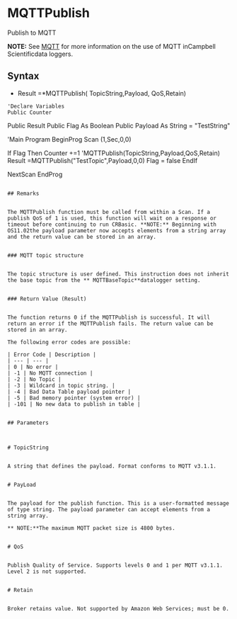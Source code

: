 # MQTTPublish

Publish to MQTT

**NOTE:** See [MQTT](https://help.campbellsci.com/CR300/Content/shared/Communication/mqtt/mqtt.htm) for more information on the use of MQTT inCampbell Scientificdata loggers.

## Syntax

- Result =\*MQTTPublish( TopicString,Payload, QoS,Retain)

```
'Declare Variables
Public Counter
```

Public Result
Public Flag As Boolean
Public Payload As String = "TestString"

'Main Program
BeginProg
Scan (1,Sec,0,0)

If Flag Then
Counter +=1
'MQTTPublish(TopicString,Payload,QoS,Retain)
Result =MQTTPublish("TestTopic",Payload,0,0)
Flag = false
EndIf

NextScan
EndProg

```

## Remarks


The MQTTPublish function must be called from within a Scan. If a publish QoS of 1 is used, this function will wait on a response or timeout before continuing to run CRBasic. **NOTE:** Beginning with OS11.02the payload parameter now accepts elements from a string array and the return value can be stored in an array.


### MQTT topic structure


The topic structure is user defined. This instruction does not inherit the base topic from the ** MQTTBaseTopic**datalogger setting.


### Return Value (Result)


The function returns 0 if the MQTTPublish is successful. It will return an error if the MQTTPublish fails. The return value can be stored in an array.

The following error codes are possible:

| Error Code | Description |
| --- | --- |
| 0 | No error |
| -1 | No MQTT connection |
| -2 | No Topic |
| -3 | Wildcard in topic string. |
| -4 | Bad Data Table payload pointer |
| -5 | Bad memory pointer (system error) |
| -101 | No new data to publish in table |


## Parameters



# TopicString


A string that defines the payload. Format conforms to MQTT v3.1.1.


# PayLoad


The payload for the publish function. This is a user-formatted message of type string. The payload parameter can accept elements from a string array.

** NOTE:**The maximum MQTT packet size is 4800 bytes.


# QoS


Publish Quality of Service. Supports levels 0 and 1 per MQTT v3.1.1. Level 2 is not supported.


# Retain


Broker retains value. Not supported by Amazon Web Services; must be 0.
```
